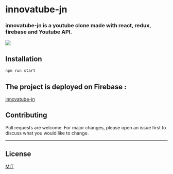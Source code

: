 # innovatube-jn

### innovatube-jn is a youtube clone made with react, redux, firebase and Youtube API. 


![](https://i.ytimg.com/vi/Mos5QJAje28/hq720.jpg?sqp=-oaymwEcCNAFEJQDSFXyq4qpAw4IARUAAIhCGAFwAcABBg==&rs=AOn4CLCFbVeOdpHjPmjEkLBCOpvPJC5eMg)

## Installation

```bash
npm run start
```

## The project is deployed on Firebase : 
[innovatube-jn](https://innovatube-jn.web.app/)

## Contributing
Pull requests are welcome. For major changes, please open an issue first to discuss what you would like to change.

--- 

## License
[MIT](https://choosealicense.com/licenses/mit/)

